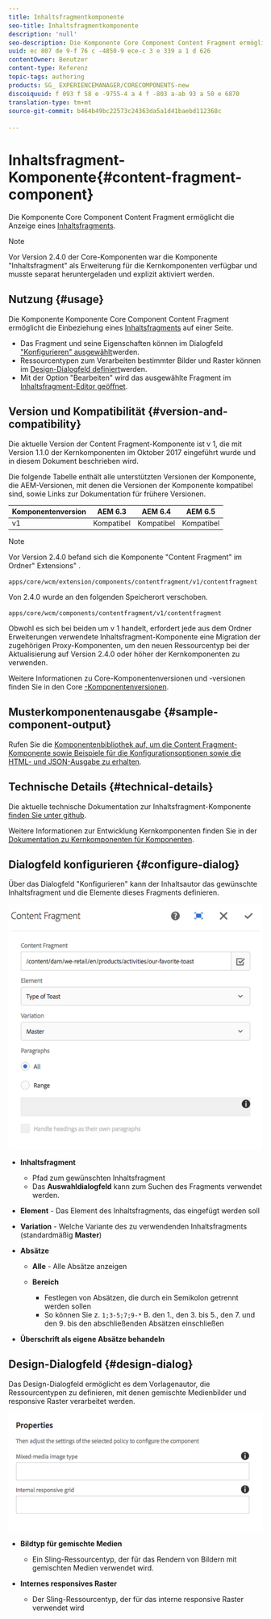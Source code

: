```yaml
---
title: Inhaltsfragmentkomponente
seo-title: Inhaltsfragmentkomponente
description: 'null'
seo-description: Die Komponente Core Component Content Fragment ermöglicht die Anzeige eines Inhaltsfragments.
uuid: ec 807 de 9-f 76 c -4850-9 ece-c 3 e 339 a 1 d 626
contentOwner: Benutzer
content-type: Referenz
topic-tags: authoring
products: SG_ EXPERIENCEMANAGER/CORECOMPONENTS-new
discoiquuid: f 093 f 58 e -9755-4 a 4 f -803 a-ab 93 a 50 e 6870
translation-type: tm+mt
source-git-commit: b464b49bc22573c24363da5a1d41baebd112368c

---
```



# Inhaltsfragment-Komponente{#content-fragment-component}

Die Komponente Core Component Content Fragment ermöglicht die Anzeige eines [Inhaltsfragments](https://helpx.adobe.com/experience-manager/6-5/assets/using/content-fragments.html).

>[!NOTE]
>
>Vor Version 2.4.0 der Core-Komponenten war die Komponente &quot;Inhaltsfragment&quot; als Erweiterung für die Kernkomponenten verfügbar und musste separat heruntergeladen und explizit aktiviert werden.

## Nutzung {#usage}

Die Komponente Komponente Core Component Content Fragment ermöglicht die Einbeziehung eines [Inhaltsfragments](https://helpx.adobe.com/experience-manager/6-5/assets/using/content-fragments.html) auf einer Seite.

* Das Fragment und seine Eigenschaften können im Dialogfeld [&quot;Konfigurieren&quot; ausgewählt](#configure-dialog)werden.
* Ressourcentypen zum Verarbeiten bestimmter Bilder und Raster können im [Design-Dialogfeld definiert](#design-dialog)werden.
* Mit der Option &quot;Bearbeiten&quot; wird das ausgewählte Fragment im [Inhaltsfragment-Editor geöffnet](https://helpx.adobe.com/content/help/en/experience-manager/6-5/assets/using/content-fragments.html).

## Version und Kompatibilität {#version-and-compatibility}

Die aktuelle Version der Content Fragment-Komponente ist v 1, die mit Version 1.1.0 der Kernkomponenten im Oktober 2017 eingeführt wurde und in diesem Dokument beschrieben wird.

Die folgende Tabelle enthält alle unterstützten Versionen der Komponente, die AEM-Versionen, mit denen die Versionen der Komponente kompatibel sind, sowie Links zur Dokumentation für frühere Versionen.

| Komponentenversion | AEM 6.3 | AEM 6.4 | AEM 6.5 |
|--- |--- |--- |---|
| v1 | Kompatibel | Kompatibel | Kompatibel |

>[!NOTE]
>
>Vor Version 2.4.0 befand sich die Komponente &quot;Content Fragment&quot; im Ordner&quot; Extensions&quot; .
>
> `apps/core/wcm/extension/components/contentfragment/v1/contentfragment`
> 
>Von 2.4.0 wurde an den folgenden Speicherort verschoben.
>
>`apps/core/wcm/components/contentfragment/v1/contentfragment`
>
>Obwohl es sich bei beiden um v 1 handelt, erfordert jede aus dem Ordner Erweiterungen verwendete Inhaltsfragment-Komponente eine Migration der zugehörigen Proxy-Komponenten, um den neuen Ressourcentyp bei der Aktualisierung auf Version 2.4.0 oder höher der Kernkomponenten zu verwenden.

Weitere Informationen zu Core-Komponentenversionen und -versionen finden Sie in den Core [-Komponentenversionen](versions.md).

## Musterkomponentenausgabe {#sample-component-output}

Rufen Sie die [Komponentenbibliothek auf, um die Content Fragment-Komponente sowie Beispiele für die Konfigurationsoptionen sowie die HTML- und JSON-Ausgabe zu erhalten](http://opensource.adobe.com/aem-core-wcm-components/library/content-fragment.html).

## Technische Details {#technical-details}

Die aktuelle technische Dokumentation zur Inhaltsfragment-Komponente [finden Sie unter github](https://github.com/adobe/aem-core-wcm-components/tree/master/content/src/content/jcr_root/apps/core/wcm/components/contentfragment/v1/contentfragment).

Weitere Informationen zur Entwicklung Kernkomponenten finden Sie in der [Dokumentation zu Kernkomponenten für Komponenten](developing.md).

## Dialogfeld konfigurieren {#configure-dialog}

Über das Dialogfeld &quot;Konfigurieren&quot; kann der Inhaltsautor das gewünschte Inhaltsfragment und die Elemente dieses Fragments definieren.

![](assets/chlimage_1-87.png)

* **Inhaltsfragment**

   * Pfad zum gewünschten Inhaltsfragment
   * Das **Auswahldialogfeld** kann zum Suchen des Fragments verwendet werden.

* **Element** - Das Element des Inhaltsfragments, das eingefügt werden soll
* **Variation** - Welche Variante des zu verwendenden Inhaltsfragments (standardmäßig **Master**)

* **Absätze**

   * **Alle** - Alle Absätze anzeigen
   * **Bereich**

      * Festlegen von Absätzen, die durch ein Semikolon getrennt werden sollen
      * So können Sie z. `1;3-5;7;9-*` B. den 1., den 3. bis 5., den 7. und den 9. bis den abschließenden Absätzen einschließen

* **Überschrift als eigene Absätze behandeln**

## Design-Dialogfeld {#design-dialog}

Das Design-Dialogfeld ermöglicht es dem Vorlagenautor, die Ressourcentypen zu definieren, mit denen gemischte Medienbilder und responsive Raster verarbeitet werden.

![](assets/chlimage_1-88.png)

* **Bildtyp für gemischte Medien**

   * Ein Sling-Ressourcentyp, der für das Rendern von Bildern mit gemischten Medien verwendet wird.

* **Internes responsives Raster**

   * Der Sling-Ressourcentyp, der für das interne responsive Raster verwendet wird